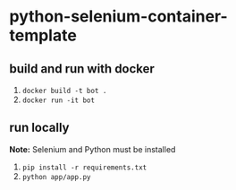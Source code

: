 # python-selenium-container-template

## build and run with docker

1. `docker build -t bot .`
1. `docker run -it bot`

## run locally

**Note:** Selenium and Python must be installed

1. `pip install -r requirements.txt`
1. `python app/app.py` 